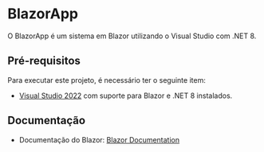 # BlazorApp

O BlazorApp é um sistema em Blazor utilizando o Visual Studio com .NET 8.

## Pré-requisitos

Para executar este projeto, é necessário ter o seguinte item:

- [Visual Studio 2022](https://visualstudio.microsoft.com/pt-br/vs/) com suporte para Blazor e .NET 8 instalados.

## Documentação

- Documentação do Blazor: [Blazor Documentation](https://docs.microsoft.com/pt-br/aspnet/core/blazor/?view=aspnetcore-8.0)